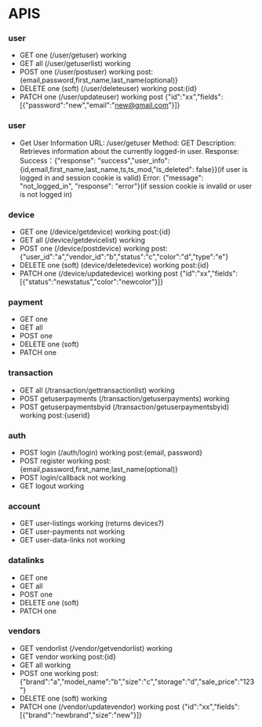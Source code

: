 # APIS

### user
- GET one (/user/getuser) working
- GET all (/user/getuserlist) working
- POST one (/user/postuser) working post:{email,password,first_name,last_name(optional)}
- DELETE one (soft) (/user/deleteuser) working post:{id}
- PATCH one (/user/updateuser) working post {"id":"xx","fields":[{"password":"new","email":"new@gmail.com"}]}

### user
- Get User Information
URL: /user/getuser
Method: GET
Description: Retrieves information about the currently logged-in user.
Response:
Success：{"response": "success","user_info": {id,email,first_name,last_name,ts,ts_mod,"is_deleted": false}}(if user is logged in and session cookie is valid)
Error: {"message": "not_logged_in", "response": "error"}(if session cookie is invalid or user is not logged in)


### device
- GET one (/device/getdevice) working post:{id}
- GET all (/device/getdevicelist) working
- POST one (/device/postdevice) working post:{"user_id":"a","vendor_id":"b","status":"c","color":"d","type":"e"}
- DELETE one (soft) (device/deletedevice) working post:{id}
- PATCH one (/device/updatedevice) working post {"id":"xx","fields":[{"status":"newstatus","color":"newcolor"}]}

### payment
- GET one
- GET all
- POST one
- DELETE one (soft)
- PATCH one

### transaction
- GET all (/transaction/gettransactionlist) working
- POST getuserpayments (/transaction/getuserpayments) working
- POST getuserpaymentsbyid (/transaction/getuserpaymentsbyid) working post:{userid}


### auth
- POST login (/auth/login) working post:{email, password}
- POST register working post:{email,password,first_name,last_name(optional)}
- POST login/callback not working
- GET logout working

### account
- GET user-listings working (returns devices?)
- GET user-payments not working
- GET user-data-links not working

### datalinks
- GET one
- GET all
- POST one
- DELETE one (soft)
- PATCH one

### vendors
- GET vendorlist (/vendor/getvendorlist) working
- GET vendor working post:{id}
- GET all working
- POST one working post:{"brand":"a","model_name":"b","size":"c","storage":"d","sale_price":"123"}
- DELETE one (soft) working
- PATCH one (/vendor/updatevendor) working post {"id":"xx","fields":[{"brand":"newbrand","size":"new"}]}
